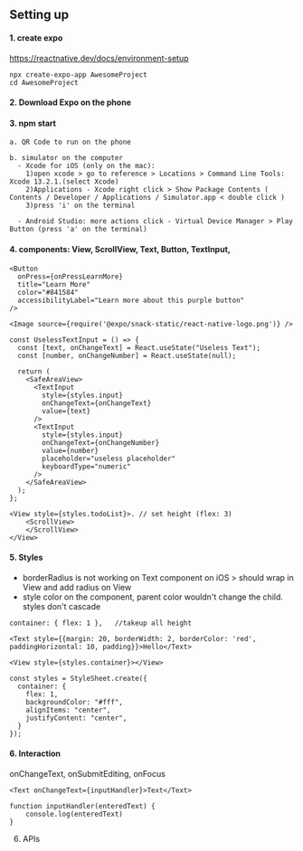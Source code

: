 ## Setting up

#### 1. create expo
https://reactnative.dev/docs/environment-setup

```
npx create-expo-app AwesomeProject
cd AwesomeProject
```

#### 2. Download Expo on the phone

#### 3. npm start 
    a. QR Code to run on the phone

    b. simulator on the computer
      - Xcode for iOS (only on the mac): 
        1)open xcode > go to reference > Locations > Command Line Tools: Xcode 13.2.1.(select Xcode)
        2)Applications - Xcode right click > Show Package Contents ( Contents / Developer / Applications / Simulator.app < double click )
        3)press 'i' on the terminal
        
      - Android Studio: more actions click - Virtual Device Manager > Play Button (press 'a' on the terminal)

#### 4. components: View, ScrollView, Text, Button, TextInput, 
```
<Button
  onPress={onPressLearnMore}
  title="Learn More"
  color="#841584"
  accessibilityLabel="Learn more about this purple button"
/>

<Image source={require('@expo/snack-static/react-native-logo.png')} />
```
```
const UselessTextInput = () => {
  const [text, onChangeText] = React.useState("Useless Text");
  const [number, onChangeNumber] = React.useState(null);

  return (
    <SafeAreaView>
      <TextInput
        style={styles.input}
        onChangeText={onChangeText}
        value={text}
      />
      <TextInput
        style={styles.input}
        onChangeText={onChangeNumber}
        value={number}
        placeholder="useless placeholder"
        keyboardType="numeric"
      />
    </SafeAreaView>
  );
};
```
```
<View style={styles.todoList}>. // set height (flex: 3)
    <ScrollView>        
    </ScrollView>
</View>
```

#### 5. Styles

* borderRadius is not working on Text component on iOS > should wrap in View and add radius on View
* style color on the component, parent color wouldn't change the child. styles don't cascade

```
container: { flex: 1 },   //takeup all height
```
```
<Text style={{margin: 20, borderWidth: 2, borderColor: 'red', paddingHorizontal: 10, padding}}>Hello</Text>
```
```
<View style={styles.container}></View>

const styles = StyleSheet.create({
  container: {
    flex: 1,
    backgroundColor: "#fff",
    alignItems: "center",
    justifyContent: "center",
  }
});

```

#### 6. Interaction

onChangeText, onSubmitEditing, onFocus

```
<Text onChangeText={inputHandler}>Text</Text>

function inputHandler(enteredText) {
    console.log(enteredText)
}
```

6. APIs



